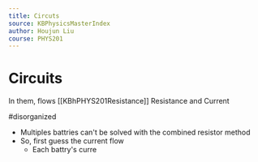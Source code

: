 ```yaml
---
title: Circuts 
source: KBPhysicsMasterIndex
author: Houjun Liu
course: PHYS201
---
```


# Circuits

In them, flows [[KBhPHYS201Resistance]] Resistance and Current

#disorganized

* Multiples battries can't be solved with the combined resistor method
* So, first guess the current flow
    * Each battry's curre 